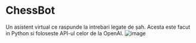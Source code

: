 # ChessBot
Un asistent virtual ce raspunde la intrebari legate de șah. Acesta este facut in Python si foloseste API-ul celor de la OpenAI.
![image](https://github.com/RARES129/ChessBot/assets/94977726/f12c0832-9552-4e1e-a6f5-b0a5702a8749)

